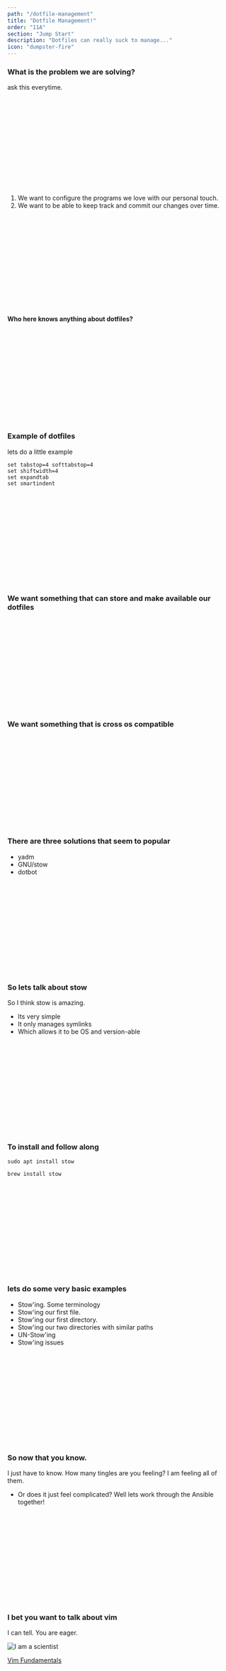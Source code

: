 ```yaml
---
path: "/dotfile-management"
title: "Dotfile Management!"
order: "11A"
section: "Jump Start"
description: "Dotfiles can really suck to manage..."
icon: "dumpster-fire"
---
```


### What is the problem we are solving?
ask this everytime.

<br />
<br />
<br />
<br />
<br />
<br />
<br />
<br />
<br />
<br />
<br />
<br />

1.  We want to configure the programs we love with our personal touch.
2.  We want to be able to keep track and commit our changes over time.

<br />
<br />
<br />
<br />
<br />
<br />
<br />
<br />
<br />
<br />
<br />
<br />

#### Who here knows anything about dotfiles?

<br />
<br />
<br />
<br />
<br />
<br />
<br />
<br />
<br />
<br />
<br />
<br />

### Example of dotfiles
lets do a little example

```
set tabstop=4 softtabstop=4
set shiftwidth=4
set expandtab
set smartindent
```

<br />
<br />
<br />
<br />
<br />
<br />
<br />
<br />
<br />
<br />
<br />
<br />

### We want something that can store and make available our dotfiles

<br />
<br />
<br />
<br />
<br />
<br />
<br />
<br />
<br />
<br />
<br />
<br />

### We want something that is cross os compatible

<br />
<br />
<br />
<br />
<br />
<br />
<br />
<br />
<br />
<br />
<br />
<br />

### There are three solutions that seem to popular
* yadm
* GNU/stow
* dotbot

<br />
<br />
<br />
<br />
<br />
<br />
<br />
<br />
<br />
<br />
<br />
<br />

### So lets talk about stow
So I think stow is amazing.
* Its very simple
* It only manages symlinks
* Which allows it to be OS and version-able

<br />
<br />
<br />
<br />
<br />
<br />
<br />
<br />
<br />
<br />
<br />
<br />

### To install and follow along
```
sudo apt install stow
```

```
brew install stow
```

<br />
<br />
<br />
<br />
<br />
<br />
<br />
<br />
<br />
<br />
<br />
<br />

### lets do some very basic examples

* Stow'ing.  Some terminology
* Stow'ing our first file.
* Stow'ing our first directory.
* Stow'ing our two directories with similar paths
* UN-Stow'ing
* Stow'ing issues

<br />
<br />
<br />
<br />
<br />
<br />
<br />
<br />
<br />
<br />
<br />
<br />

### So now that you know.
I just have to know.  How many tingles are you feeling?  I am feeling all of
them.

* Or does it just feel complicated?  Well lets work through the Ansible
  together!

<br />
<br />
<br />
<br />
<br />
<br />
<br />
<br />
<br />
<br />
<br />
<br />

### I bet you want to talk about vim
I can tell.  You are eager.

![I am a scientist](./images/i-am-science.png)

[Vim Fundamentals](https://frontendmasters.com/courses/vim-fundamentals/)

<br />
<br />
<br />
<br />
<br />
<br />
<br />
<br />
<br />
<br />
<br />
<br />
